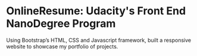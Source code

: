 # OnlineResume: Udacity's Front End NanoDegree Program
Using Bootstrap’s HTML, CSS and Javascript framework, built a responsive website to showcase my portfolio of projects.
